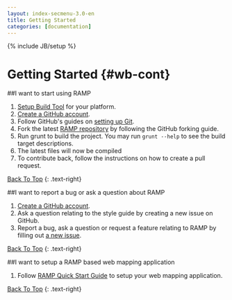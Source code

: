 ```yaml
---
layout: index-secmenu-3.0-en
title: Getting Started
categories: [documentation]
---
```

{% include JB/setup %}

<a name="top" />

# Getting Started {#wb-cont}



<div class="toc"></div>

##I want to start using RAMP
1. [Setup Build Tool](build-tool-en.html) for your platform.
2. [Create a GitHub account](https://help.github.com/articles/signing-up-for-a-new-github-account).
3. Follow GitHub's guides on [setting up Git](https://help.github.com/articles/set-up-git).
4. Fork the latest [RAMP repository](https://github.com/RAMP-PCAR/RAMP-PCAR) by following the GitHub forking guide.
6. Run grunt to build the project. You may run `grunt --help` to see the build target descriptions.
7. The latest files will now be compiled
8. To contribute back, follow the instructions on how to create a pull request.

[Back To Top](#top)
{: .text-right}

##I want to report a bug or ask a question about RAMP
1. [Create a GitHub account](https://help.github.com/articles/signing-up-for-a-new-github-account).
2. Ask a question relating to the style guide by creating a new issue on GitHub.
3. Report a bug, ask a question or request a feature relating to RAMP by filling out [a new issue](https://github.com/RAMP-PCAR/RAMP-PCAR/issues/new).

[Back To Top](#top)
{: .text-right}

##I want to setup a RAMP based web mapping application
1. Follow [RAMP Quick Start Guide](quick-start-en.html) to setup your web mapping application.

[Back To Top](#top)
{: .text-right}